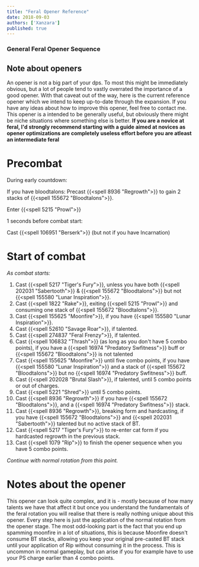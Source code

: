 ```yaml
---
title: "Feral Opener Reference"
date: 2018-09-03
authors: ['Xanzara']
published: true
---
```


### General Feral Opener Sequence

## Note about openers
An opener is not a big part of your dps. To most this might be immediately obvious, but a lot of people tend to vastly overrated the importance of a good opener. With that caveat out of the way, here is the current reference opener which we intend to keep up-to-date through the expansion. If you have any ideas about how to improve this opener, feel free to contact me. This opener is a intended to be generally useful, but obviously there might be niche situations where something else is better.
**If you are a novice at feral, I'd strongly recommend starting with a guide aimed at novices as opener optimizations are completely useless effort before you are atleast an intermediate feral**

# Precombat
During early countdown:

If you have bloodtalons: Precast {{<spell 8936 "Regrowth">}} to gain 2 stacks of {{<spell 155672 "Bloodtalons">}}.
 
Enter {{<spell 5215 "Prowl">}}
 
1 seconds before combat start:

Cast {{<spell 106951 "Berserk">}} (but not if you have Incarnation)

# Start of combat
*As combat starts:*

1. Cast {{<spell 5217 "Tiger's Fury">}}, unless you have both {{<spell 202031 "Sabertooth">}} & {{<spell 155672 "Bloodtalons">}} but not {{<spell 155580 "Lunar Inspiration">}}.
2. Cast {{<spell 1822 "Rake">}}, exiting {{<spell 5215 "Prowl">}} and consuming one stack of {{<spell 155672 "Bloodtalons">}}.
3. Cast {{<spell 155625 "Moonfire">}}, if you have {{<spell 155580 "Lunar Inspiration">}}.
4. Cast {{<spell 52610 "Savage Roar">}}, if talented.
5. Cast {{<spell 274837 "Feral Frenzy">}}, if talented.
6. Cast {{<spell 106832 "Thrash">}} (as long as you don't have 5 combo points), if you have a {{<spell 16974 "Predatory Swfitness">}} buff or {{<spell 155672 "Bloodtalons">}} is not talented
7. Cast {{<spell 155625 "Moonfire">}} until five combo points, if you have {{<spell 155580 "Lunar Inspiration">}} and a stack of {{<spell 155672 "Bloodtalons">}} but no {{<spell 16974 "Predatory Swfitness">}} buff.
8. Cast {{<spell 202028 "Brutal Slash">}}, if talented, until 5 combo points or out of charges.
9. Cast {{<spell 5221 "Shred">}} until 5 combo points.
10. Cast {{<spell 8936 "Regrowth">}} if you have {{<spell 155672 "Bloodtalons">}}, and a {{<spell 16974 "Predatory Swfitness">}} stack.
11. Cast {{<spell 8936 "Regrowth">}}, breaking form and hardcasting, if you have {{<spell 155672 "Bloodtalons">}} and {{<spell 202031 "Sabertooth">}} talented but no active stack of BT.
12. Cast {{<spell 5217 "Tiger's Fury">}} to re-enter cat form if you hardcasted regrowth in the previous stack.
13. Cast {{<spell 1079 "Rip">}} to finish the opener sequence when you have 5 combo points.

*Continue with normal rotation from this point.*

# Notes about the opener
This opener can look quite complex, and it is - mostly because of how many talents we have that affect it but once you understand the fundamentals of the feral rotation you will realise that there is really nothing unique about this opener. Every step here is just the application of the normal rotation from the opener stage. The most odd-looking part is the fact that you end up spamming moonfire in a lot of situations, this is because Moonfire doesn't consume BT stacks, allowing you keep your original pre-casted BT stack until your application of Rip without consuming it in the process. This is uncommon in normal gameplay, but can arise if you for example have to use your PS charge earlier than 4 combo points.
